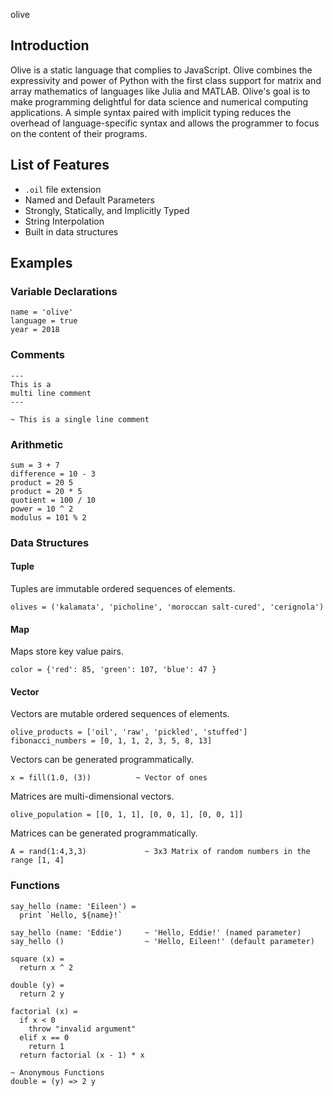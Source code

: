 olive

## Introduction
Olive is a static language that complies to JavaScript. Olive combines the expressivity and power of Python with the first class support for matrix and array mathematics of languages like Julia and MATLAB. Olive's goal is to make programming delightful for data science and numerical computing applications. A simple syntax paired with implicit typing reduces the overhead of language-specific syntax and allows the programmer to focus on the content of their programs.

## List of Features
- `.oil` file extension
- Named and Default Parameters
- Strongly, Statically, and Implicitly Typed
- String Interpolation
- Built in data structures

## Examples

### Variable Declarations

```
name = 'olive'
language = true
year = 2018
```

### Comments

```
---
This is a 
multi line comment
---

~ This is a single line comment
```

### Arithmetic

```
sum = 3 + 7
difference = 10 - 3
product = 20 5
product = 20 * 5
quotient = 100 / 10
power = 10 ^ 2
modulus = 101 % 2
```

### Data Structures

#### Tuple

Tuples are immutable ordered sequences of elements. 

```
olives = ('kalamata', 'picholine', 'moroccan salt-cured', 'cerignola')
```

#### Map

Maps store key value pairs.

```
color = {'red': 85, 'green': 107, 'blue': 47 }
```

#### Vector

Vectors are mutable ordered sequences of elements. 

```
olive_products = ['oil', 'raw', 'pickled', 'stuffed']
fibonacci_numbers = [0, 1, 1, 2, 3, 5, 8, 13]
```

Vectors can be generated programmatically.
```
x = fill(1.0, (3))          ~ Vector of ones

```


Matrices are multi-dimensional vectors.

```
olive_population = [[0, 1, 1], [0, 0, 1], [0, 0, 1]]
```

Matrices can be generated programmatically.

```
A = rand(1:4,3,3)             ~ 3x3 Matrix of random numbers in the range [1, 4]
```



### Functions
```
say_hello (name: 'Eileen') =
  print `Hello, ${name}!`

say_hello (name: 'Eddie')     ~ 'Hello, Eddie!' (named parameter)
say_hello ()                  ~ 'Hello, Eileen!' (default parameter)

square (x) =
  return x ^ 2
 
double (y) =
  return 2 y
  
factorial (x) =
  if x < 0
    throw "invalid argument"
  elif x == 0
    return 1
  return factorial (x - 1) * x
  
~ Anonymous Functions
double = (y) => 2 y
```

